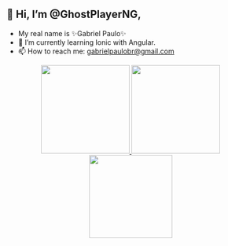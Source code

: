 ## 👋 Hi, I’m @GhostPlayerNG, 
- My real name is ✨Gabriel Paulo✨
- 🌱 I’m currently learning Ionic with Angular.
- 📫 How to reach me: gabrielpaulobr@gmail.com
<!---
não está completo...
is not complete....
--->
<div align="center">
  <a href="https://github.com/GhostPlayerNG">
  <img height="180em" src="https://github-readme-stats.vercel.app/api?username=GhostPlayerNG&show_icons=true&theme=dracula&include_all_commits=true&count_private=true"/>
  <img height="180em" src="https://github-readme-stats.vercel.app/api/top-langs/?username=GhostPlayerNG&layout=compact&langs_count=7&theme=dracula"/>
  <img height="169cm" src="https://share-cdn.picrew.me/shareImg/org/202111/689163_efq2u4is.png"/>
  <!-- img pic from picrew-->
</div>
